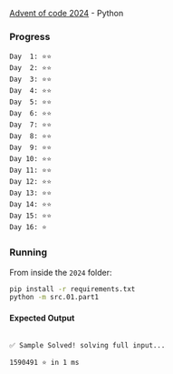 [Advent of code 2024](https://adventofcode.com/2024) - Python

### Progress

```
Day  1: ⭐️⭐️
Day  2: ⭐️⭐️
Day  3: ⭐️⭐️
Day  4: ⭐️⭐️
Day  5: ⭐️⭐️
Day  6: ⭐️⭐️
Day  7: ⭐️⭐️
Day  8: ⭐️⭐️
Day  9: ⭐️⭐️
Day 10: ⭐️⭐️
Day 11: ⭐️⭐️
Day 12: ⭐️⭐️
Day 13: ⭐️⭐️
Day 14: ⭐️⭐️
Day 15: ⭐️⭐️
Day 16: ⭐️
```

### Running

From inside the `2024` folder:

```sh
pip install -r requirements.txt
python -m src.01.part1
```

#### Expected Output
```

✅ Sample Solved! solving full input...

1590491 ⭐️ in 1 ms

```
